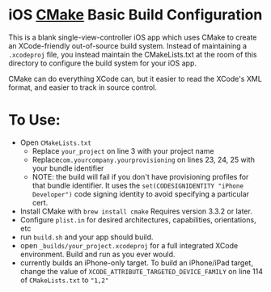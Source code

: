 # iOS [CMake](http://cmake.com) Basic Build Configuration

This is a blank single-view-controller iOS app which uses CMake to create an XCode-friendly out-of-source build system. Instead of maintaining a `.xcodeproj` file, you instead maintain the CMakeLists.txt at the room of this directory to configure the build system for your iOS app.

CMake can do everything XCode can, but it easier to read the XCode's XML format, and easier to track in source control.

# To Use:
- Open `CMakeLists.txt`
  - Replace `your_project` on line 3 with your project name
  - Replace`com.yourcompany.yourprovisioning` on lines 23, 24, 25 with your bundle identifier
  - NOTE: the build will fail if you don't have provisioning profiles for that bundle identifier. It uses the `set(CODESIGNIDENTITY "iPhone Developer")` code signing identity to avoid specifying a particular cert.
- Install CMake with `brew install cmake` Requires version 3.3.2 or later.
- Configure `plist.in` for desired architectures, capabilities, orientations, etc
- run `build.sh` and your app should build.
- open `_builds/your_project.xcodeproj` for a full integrated XCode environment. Build and run as you ever would.
- currently builds an iPhone-only target. To build an iPhone/iPad target, change the value of `XCODE_ATTRIBUTE_TARGETED_DEVICE_FAMILY` on line 114 of `CMakeLists.txt` to `"1,2"`


